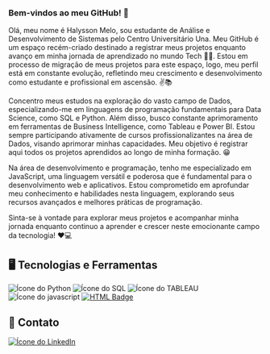 ### Bem-vindos ao meu GitHub! 👋

Olá, meu nome é Halysson Melo, sou estudante de Análise e Desenvolvimento de Sistemas pelo Centro Universitário Una. Meu GitHub é um espaço recém-criado destinado a registrar meus projetos enquanto avanço em minha jornada de aprendizado no mundo Tech 👨‍💻. Estou em processo de migração de meus projetos para este espaço, logo, meu perfil está em constante evolução, refletindo meu crescimento e desenvolvimento como estudante e profissional em ascensão. ✌📚

Concentro meus estudos na exploração do vasto campo de Dados, especializando-me em linguagens de programação fundamentais para Data Science, como SQL e Python. Além disso, busco constante aprimoramento em ferramentas de Business Intelligence, como Tableau e Power BI. Estou sempre participando ativamente de cursos profissionalizantes na área de Dados, visando aprimorar minhas capacidades. Meu objetivo é registrar aqui todos os projetos aprendidos ao longo de minha formação. 😁

Na área de desenvolvimento e programação, tenho me especializado em JavaScript, uma linguagem versátil e poderosa que é fundamental para o desenvolvimento web e aplicativos. Estou comprometido em aprofundar meu conhecimento e habilidades nesta linguagem, explorando seus recursos avançados e melhores práticas de programação.

Sinta-se à vontade para explorar meus projetos e acompanhar minha jornada enquanto continuo a aprender e crescer neste emocionante campo da tecnologia! ❤💻

## 🖥 Tecnologias e Ferramentas

![Ícone do Python](https://img.shields.io/badge/PYTHON-3776AB?style=for-the-badge&logo=python&logoColor=green) ![Ícone do SQL](https://img.shields.io/badge/SQL-3776AB?style=for-the-badge&logo=python&logoColor=red) ![Ícone do TABLEAU](https://img.shields.io/badge/TABLEAU-3776AB?style=for-the-badge&logo=python&logoColor=yellow) ![Ícone do javascript](https://img.shields.io/badge/-JavaScript-F7DF1E?logo=javascript&logoColor=white&style=for-the-badge) [![HTML Badge](https://img.shields.io/badge/-HTML-orange?style=for-the-badge&logo=html5&logoColor=white)](https://www.w3.org/html/)
##  📧 Contato

[![Ícone do LinkedIn](https://img.shields.io/badge/LinkedIn-0077B5?style=for-the-badge&logo=linkedin&logoColor=white)](https://www.linkedin.com/in/halysson-melo-487936261/) 
